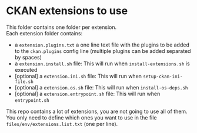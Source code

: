 # CKAN extensions to use

This folder contains one folder per extension.  
Each extension folder contains:
 - a `extension.plugins.txt` a one line text file with the plugins to be added to the `ckan.plugins` config line (multiple plugins can be added separated by spaces)
 - a `extension.install.sh` file: This will run when `install-extensions.sh` is executed
 - [optional] a `extension.ini.sh` file: This will run when `setup-ckan-ini-file.sh`
 - [optional] a `extension.os.sh` file: This will run when `install-os-deps.sh`
 - [optional] a `extension.entrypoint.sh` file: This will run when `entrypoint.sh`

This repo contains a lot of extensions, you are not going to use all of them.  
You only need to define which ones you want to use in the file `files/env/extensions.list.txt` (one per line).  
